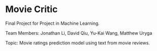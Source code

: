 # Movie Critic

Final Project for Project in Machine Learning.

Team Members: Jonathan Li, David Qiu, Yu-Kai Wang, Matthew Uryga

Topic: Movie ratings prediction model using text from movie reviews.
